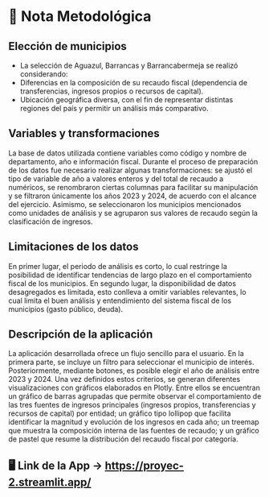 # **🧾 Nota Metodológica**

## **Elección de municipios**

- La selección de Aguazul, Barrancas y Barrancabermeja se realizó considerando:
- Diferencias en la composición de su recaudo fiscal (dependencia de transferencias, ingresos propios o recursos de capital).
- Ubicación geográfica diversa, con el fin de representar distintas regiones del país y permitir un análisis más comparativo.

## **Variables y transformaciones**

La base de datos utilizada contiene variables como código y nombre de departamento, año e información fiscal. Durante el proceso de preparación de los datos fue necesario realizar algunas transformaciones: se ajustó el tipo de variable de año a valores enteros y del total de recaudo a numéricos, se renombraron ciertas columnas para facilitar su manipulación y se filtraron únicamente los años 2023 y 2024, de acuerdo con el alcance del ejercicio. Asimismo, se seleccionaron los municipios mencionados como unidades de análisis y se agruparon sus valores de recaudo según la clasificación de ingresos.

## **Limitaciones de los datos**

En primer lugar, el periodo de análisis es corto, lo cual restringe la posibilidad de identificar tendencias de largo plazo en el comportamiento fiscal de los municipios. En segundo lugar, la disponibilidad de datos desagregados es limitada, esto conlleva a omitir variables relevantes, lo cual limita el buen análisis y entendimiento del sistema fiscal de los municipios (gasto público, deuda).

## **Descripción de la aplicación**

La aplicación desarrollada ofrece un flujo sencillo para el usuario. En la primera parte, se incluye un filtro para seleccionar el municipio de interés. Posteriormente, mediante botones, es posible elegir el año de análisis entre 2023 y 2024. Una vez definidos estos criterios, se generan diferentes visualizaciones con gráficos elaborados en Plotly. Entre ellos se encuentran un gráfico de barras agrupadas que permite observar el comportamiento de las tres fuentes de ingresos principales (ingresos propios, transferencias y recursos de capital) por entidad; un gráfico tipo lollipop que facilita identificar la magnitud y evolución de los ingresos en cada año; un treemap que muestra la composición interna de las fuentes de recaudo; y un gráfico de pastel que resume la distribución del recaudo fiscal por categoría.

## **🖥️ Link de la App -> https://proyec-2.streamlit.app/**
